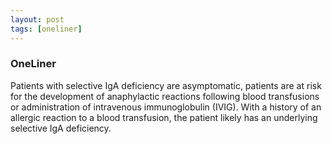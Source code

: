 ```yaml
---
layout: post
tags: [oneliner]
---
```



### OneLiner

Patients with selective IgA deficiency are asymptomatic, patients are at risk for the development of anaphylactic reactions following blood transfusions or administration of intravenous immunoglobulin (IVIG). With a history of an allergic reaction to a blood transfusion, the patient likely has an underlying selective IgA deficiency.
